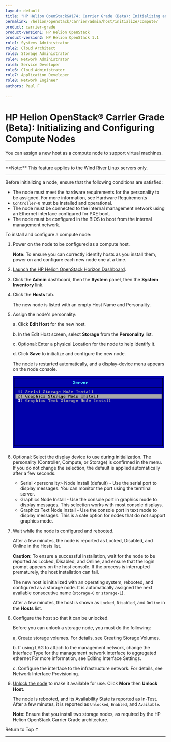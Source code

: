 ```yaml
---
layout: default
title: "HP Helion OpenStack&#174; Carrier Grade (Beta): Initializing and Configuring Compute Nodes"
permalink: /helion/openstack/carrier/admin/host/initialize/compute/
product: carrier-grade
product-version1: HP Helion OpenStack
product-version2: HP Helion OpenStack 1.1
role1: Systems Administrator 
role2: Cloud Architect 
role3: Storage Administrator 
role4: Network Administrator 
role5: Service Developer 
role6: Cloud Administrator 
role7: Application Developer 
role8: Network Engineer 
authors: Paul F

---
```

<!--UNDER REVISION-->

<script>

function PageRefresh {
onLoad="window.refresh"
}

PageRefresh();

</script>

<!-- <p style="font-size: small;"> <a href="/helion/openstack/carrier/services/imaging/overview/">&#9664; PREV</a> | <a href="/helion/openstack/carrier/services/overview/">&#9650; UP</a> | <a href="/helion/openstack/carrier/services/object/overview/"> NEXT &#9654</a> </p> -->

# HP Helion OpenStack&#174; Carrier Grade (Beta): Initializing and Configuring Compute Nodes
<!-- From the Titanium Software Install Guide -->

You can assign a new host as a compute node to support virtual machines.

<hr>
**Note:** This feature applies to the Wind River Linux servers only.
<hr>


Before initializing a node, ensure that the following conditions are satisfied:

* The node must meet the hardware requirements for the personality to be assigned. For more information, see Hardware Requirements
* `Controller-0` must be installed and operational.
* The node must be connected to the internal management network using an Ethernet interface configured for PXE boot.
* The node must be configured in the BIOS to boot from the internal management network.

To install and configure a compute node:

1. Power on the node to be configured as a compute host.

	**Note:** To ensure you can correctly identify hosts as you install them, power on and configure each new node one at a time.

2. [Launch the HP Helion OpenStack Horizon Dashboard](/helion/openstack/carrier/dashboard/login/).

2. Click the **Admin** dashboard, then the **System** panel, then the **System Inventory** link.

3. Click the **Hosts** tab.

	The new node is listed with an empty Host Name and Personality.

4. Assign the node's personality: 

	a. Click **Edit Host** for the new host.

	b. In the Edit Host screen, select **Storage** from the **Personality** list.

	c. Optional: Enter a physical Location for the node to help identify it.

	d. Click **Save** to initialize and configure the new node.

	The node is restarted automatically, and a display-device menu appears on the node console.

	<img src="media/CGH-WR-Node-Console.png">

5. Optional: Select the display device to use during initialization.
The personality (Controller, Compute, or Storage) is confirmed in the menu. If you do not change the selection, the default is applied automatically after a few seconds.

	* Serial &lt;personality> Node Install (default) - Use the serial port to display messages. You can monitor the port using the terminal server.
	* Graphics <personality> Node Install - Use the console port in graphics mode to display messages. This selection works with most console displays.
	* Graphics Text <personality> Node Install - Use the console port in text mode to display messages. This is a safe option for nodes that do not support graphics mode.

	
6. Wait while the node is configured and rebooted.

	After a few minutes, the node is reported as Locked, Disabled, and Online in the Hosts list.

	**Caution:** To ensure a successful installation, wait for the node to be reported as Locked, Disabled, and Online, and ensure that the login prompt appears on the host console. If the process is interrupted prematurely, the host installation can fail.

	The new host is initialized with an operating system, rebooted, and configured as a storage node. It is automatically assigned the next available consecutive name (`storage-0` or `storage-1`).

	After a few minutes, the host is shown as `Locked`, `Disabled`, and `Online` in the **Hosts** list.

7. Configure the host so that it can be unlocked.

	Before you can unlock a storage node, you must do the following:

	a, Create storage volumes. For details, see Creating Storage Volumes.

	b. If using LAG to attach to the management network, change the Interface Type for the management network interface to aggregated ethernet For more information, see Editing Interface Settings.

	c. Configure the interface to the infrastructure network. For details, see Network Interface Provisioning.

8. [Unlock the node](/helion/openstack/carrier/admin/host/management/inventory/lock/) to make it available for use. Click **More** then **Unlock Host**.

	The node is rebooted, and its Availability State is reported as In-Test. After a few minutes, it is reported as `Unlocked`, `Enabled`, and `Available`.

	**Note:** Ensure that you install two storage nodes, as required by the HP Helion OpenStack Carrier Grade architecture.


<a href="#top" style="padding:14px 0px 14px 0px; text-decoration: none;"> Return to Top &#8593; </a>
 
----
